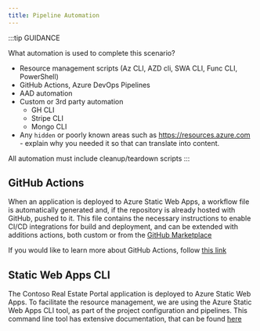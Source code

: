 ```yaml
---
title: Pipeline Automation
---
```


:::tip GUIDANCE

What automation is used to complete this scenario?

- Resource management scripts (Az CLI, AZD cli, SWA CLI, Func CLI, PowerShell)
- GitHub Actions, Azure DevOps Pipelines
- AAD automation
- Custom or 3rd party automation
  - GH CLI
  - Stripe CLI
  - Mongo CLI
- Any `hidden` or poorly known areas such as https://resources.azure.com - explain why you needed it so that can translate into content.

All automation must include cleanup/teardown scripts
:::

## GitHub Actions

When an application is deployed to Azure Static Web Apps, a workflow file is automatically generated and, if the repository is already hosted with GitHub, pushed to it. This file contains the necessary instructions to enable CI/CD integrations for build and deployment, and can be extended with additions actions, both custom or from the [GitHub Marketplace](https://github.com/marketplace?type=actions)

If you would like to learn more about GitHub Actions, follow [this link](https://docs.github.com/en/actions/learn-github-actions/understanding-github-actions)

## Static Web Apps CLI

The Contoso Real Estate Portal application is deployed to Azure Static Web Apps. To facilitate the resource management, we are using the Azure Static Web Apps CLI tool, as part of the project configuration and pipelines. This command line tool has extensive documentation, that can be found [here](https://azure.github.io/static-web-apps-cli/)
